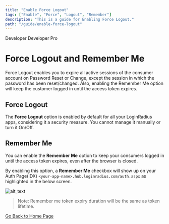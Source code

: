 ```yaml
---
title: "Enable Force Logout"
tags: ["Enable", "Force", "Logout", "Remember"]
description: "This is a guide for Enabling Force Logout."
path: "/guide/enable-force-logout"
---
```


<span class="developer plan-tag">Developer</span>
<span class="devloper-premium plan-tag">Developer Pro</span>

# Force Logout and Remember Me

Force Logout enables you to expire all active sessions of the consumer account on Password Reset or Change, except the session in which the password has been reset/changed. Also, enabling the Remember Me option will keep the customer logged in until the access token expires.

## Force Logout

The **Force Logout** option is enabled by default for all your LoginRadius apps, considering it a security measure. You cannot manage it manually or turn it On/Off.


## Remember Me 

You can enable the **Remember Me** option to keep your consumers logged in until the access token expires, even after the browser is closed.

By enabling this option, a **Remember Me** checkbox will show up on your Auth Page(IDX) `<your-app-name>.hub.loginradius.com/auth.aspx` as highlighted in the below screen.

![alt_text](images/remember-me.png "image_tooltip")

> Note: Remember me token expiry duration will be the same as token lifetime.

[Go Back to Home Page](/)

